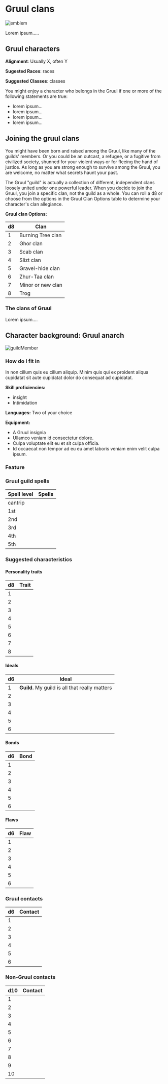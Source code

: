 # Gruul clans

![emblem](../resources/images/gruul/emblem.png)

Lorem ipsum.....

## Gruul characters

**Alignment**: Usually X, often Y

**Sugested Races**: races

**Suggested Classes**: classes

You might enjoy a character who belongs in the Gruul if one or more of the
following statements are true:

* lorem ipsum...
* lorem ipsum...
* lorem ipsum...
* lorem ipsum...

## Joining the gruul clans

You might have been born and raised among the Gruul, like many of the guilds'
members. Or you could be an outcast, a refugee, or a fugitive from civilized
society, shunned for your violent ways or for fleeing the hand of justice.
As long as you are strong enough to survive among the Gruul, you are welcome,
no matter what secrets haunt your past.

The Gruul "guild" is actually a collection of different, independent clans
loosely united under one powerful leader. When you decide to join the Gruul,
you join a specific clan, not the guild as a whole. You can roll a d8 or choose
from the options in the Gruul Clan Options table to determine your character's
clan allegiance.

**Gruul clan Options:**

| **d8** | **Clan**          |
| ------ | ----------------- |
| 1      | Burning Tree clan |
| 2      | Ghor clan         |
| 3      | Scab clan         |
| 4      | Slizt clan        |
| 5      | Gravel-hide clan  |
| 6      | Zhur-Taa clan     |
| 7      | Minor or new clan |
| 8      | Trog              |

### The clans of Gruul

Lorem ipsum....

## Character background: Gruul anarch

![guildMember](../resources/images/gruul/member.jpg)

### How do I fit in

In non cillum quis eu cillum aliquip. Minim quis qui ex proident aliqua
cupidatat sit aute cupidatat dolor do consequat ad cupidatat.

**Skill proficiencies:**

* insight
* Intimidation

**Languages:**
Two of your choice

**Equipment:**

* A Gruul insignia
* Ullamco veniam id consectetur dolore.
* Culpa voluptate elit eu et sit culpa officia.
* Id occaecat non tempor ad eu eu amet laboris veniam enim velit culpa ipsum.

### Feature

### Gruul guild spells

| **Spell level** | **Spells** |
| --------------- | ---------- |
| cantrip         |
| 1st             |
| 2nd             |
| 3rd             |
| 4th             |
| 5th             |

### Suggested characteristics

#### Personality traits

| **d8** | **Trait** |
| ------ | --------- |
| 1      |
| 2      |
| 3      |
| 4      |
| 5      |
| 6      |
| 7      |
| 8      |

#### Ideals

| **d6** | **Ideal** |
| ------ | --------- |
| 1      | **Guild.** My guild is all that really matters
| 2      |
| 3      |
| 4      |
| 5      |
| 6      |

#### Bonds

| **d6** | **Bond** |
| ------ | -------- |
| 1      |
| 2      |
| 3      |
| 4      |
| 5      |
| 6      |

#### Flaws

| **d6** | **Flaw** |
| ------ | -------- |
| 1      |
| 2      |
| 3      |
| 4      |
| 5      |
| 6      |

### Gruul contacts

| **d6** | **Contact** |
| ------ | ----------- |
| 1      |
| 2      |
| 3      |
| 4      |
| 5      |
| 6      |

### Non-Gruul contacts

| **d10** | **Contact** |
| ------- | ----------- |
| 1       |
| 2       |
| 3       |
| 4       |
| 5       |
| 6       |
| 7       |
| 8       |
| 9       |
| 10      |
